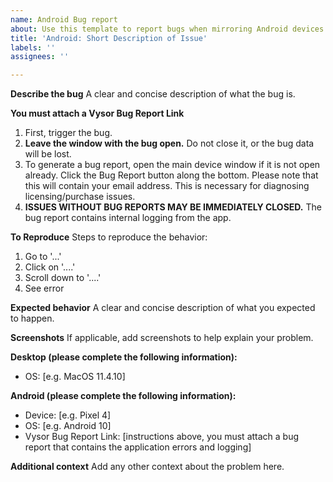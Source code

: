 ```yaml
---
name: Android Bug report
about: Use this template to report bugs when mirroring Android devices.
title: 'Android: Short Description of Issue'
labels: ''
assignees: ''

---
```



**Describe the bug**
A clear and concise description of what the bug is.

**You must attach a Vysor Bug Report Link**
1. First, trigger the bug.
2. **Leave the window with the bug open.** Do not close it, or the bug data will be lost.
3. To generate a bug report, open the main device window if it is not open already. Click the Bug Report button along the bottom. Please note that this will contain your email address. This is necessary for diagnosing licensing/purchase issues.
4. **ISSUES WITHOUT BUG REPORTS MAY BE IMMEDIATELY CLOSED.** The bug report contains internal logging from the app.


**To Reproduce**
Steps to reproduce the behavior:
1. Go to '...'
2. Click on '....'
3. Scroll down to '....'
4. See error

**Expected behavior**
A clear and concise description of what you expected to happen.

**Screenshots**
If applicable, add screenshots to help explain your problem.

**Desktop (please complete the following information):**
 - OS: [e.g. MacOS 11.4.10]

**Android (please complete the following information):**
 - Device: [e.g. Pixel 4]
 - OS: [e.g. Android 10]
 - Vysor Bug Report Link: [instructions above, you must attach a bug report that contains the application errors and logging]

**Additional context**
Add any other context about the problem here.
